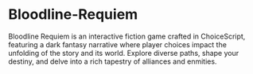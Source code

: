 # Bloodline-Requiem
Bloodline Requiem is an interactive fiction game crafted in ChoiceScript, featuring a dark fantasy narrative where player choices impact the unfolding of the story and its world. Explore diverse paths, shape your destiny, and delve into a rich tapestry of alliances and enmities.
